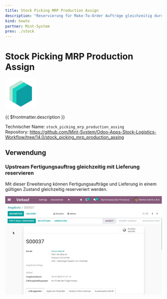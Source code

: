 ```yaml
---
title: Stock Picking MRP Production Assign
description: "Reservierung für Make-To-Order Aufträge gleichzeitig durchführen."
kind: howto
partner: Mint-System
prev: ./stock
---
```

# Stock Picking MRP Production Assign
![icon_oms_box](attachments/icons_odoo_mint_system.png)

{{ $frontmatter.description }}

Technischer Name: `stock_picking_mrp_production_assing`\
Repository: <https://github.com/Mint-System/Odoo-Apps-Stock-Logistics-Workflow/tree/14.0/stock_picking_mrp_production_assing>

## Verwendung

### Upstream Fertigungsauftrag gleichzeitig mit Lieferung reservieren

Mit dieser Erweiterung können Fertigungsaufträge und Lieferung in einem gültigen Zustand gleichzeitig reserveriert werden.

![Stock Picking MRP Production Assign](attachments/Stock%20Picking%20MRP%20Production%20Assign.gif)
